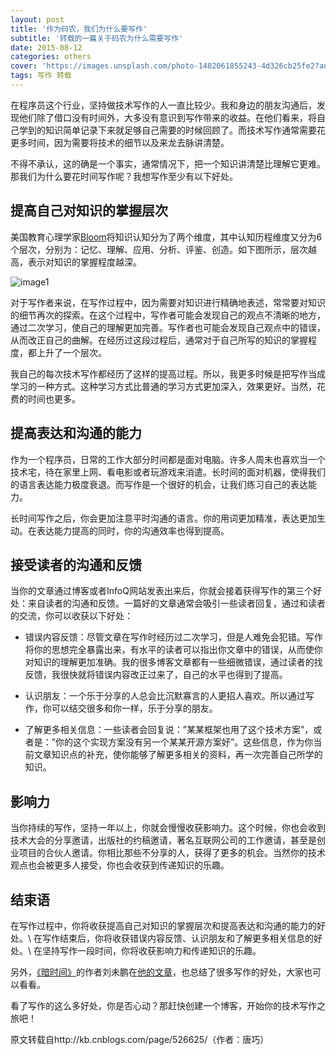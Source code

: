 ```yaml
---
layout: post
title: '作为码农，我们为什么要写作'
subtitle: '转载的一篇关于码农为什么需要写作'
date: 2015-08-12
categories: others
cover: 'https://images.unsplash.com/photo-1482061855243-4d326cb25fe2?auto=format&fit=crop&w=1500&q=80'
tags: 写作 转载
---
```


在程序员这个行业，坚持做技术写作的人一直比较少。我和身边的朋友沟通后，发现他们除了借口没有时间外，大多没有意识到写作带来的收益。在他们看来，将自己学到的知识简单记录下来就足够自己需要的时候回顾了。而技术写作通常需要花更多时间，因为需要将技术的细节以及来龙去脉讲清楚。

不得不承认，这的确是一个事实，通常情况下，把一个知识讲清楚比理解它更难。那我们为什么要花时间写作呢？我想写作至少有以下好处。

## 提高自己对知识的掌握层次

美国教育心理学家[Bloom](https://zh.wikipedia.org/wiki/%E6%9C%AC%E5%82%91%E6%98%8E%C2%B7%E5%B8%83%E9%AD%AF%E5%A7%86)将知识认知分为了两个维度，其中认知历程维度又分为6个层次，分别为：记忆、理解、应用、分析、评鉴、创造。如下图所示，层次越高，表示对知识的掌握程度越深。

![image1](http://images0.cnblogs.com/news/1/201508/071832044245186.png)

对于写作者来说，在写作过程中，因为需要对知识进行精确地表述，常常要对知识的细节再次的探索。在这个过程中，写作者可能会发现自己的观点不清晰的地方，通过二次学习，使自己的理解更加完善。写作者也可能会发现自己观点中的错误，从而改正自己的曲解。在经历过这段过程后，通常对于自己所写的知识的掌握程度，都上升了一个层次。

我自己的每次技术写作都经历了这样的提高过程。所以，我更多时候是把写作当成学习的一种方式。这种学习方式比普通的学习方式更加深入，效果更好。当然，花费的时间也更多。

## 提高表达和沟通的能力

作为一个程序员，日常的工作大部分时间都是面对电脑。许多人周末也喜欢当一个技术宅，待在家里上网、看电影或者玩游戏来消遣。长时间的面对机器，使得我们的语言表达能力极度衰退。而写作是一个很好的机会，让我们练习自己的表达能力。

长时间写作之后，你会更加注意平时沟通的语言。你的用词更加精准，表达更加生动。在表达能力提高的同时，你的沟通效率也得到提高。

## 接受读者的沟通和反馈

当你的文章通过博客或者InfoQ网站发表出来后，你就会接着获得写作的第三个好处：来自读者的沟通和反馈。一篇好的文章通常会吸引一些读者回复，通过和读者的交流，你可以收获以下好处：

- 错误内容反馈：尽管文章在写作时经历过二次学习，但是人难免会犯错。写作将你的思想完全暴露出来，有水平的读者可以指出你文章中的错误，从而使你对知识的理解更加准确。我的很多博客文章都有一些细微错误，通过读者的找反馈，我很快就将错误内容改正过来了，自己的水平也得到了提高。
    
- 认识朋友：一个乐于分享的人总会比沉默寡言的人更招人喜欢。所以通过写作，你可以结交很多和你一样，乐于分享的朋友。
    
- 了解更多相关信息：一些读者会回复说：”某某框架也用了这个技术方案”，或者是：”你的这个实现方案没有另一个某某开源方案好”。这些信息，作为你当前文章知识点的补充，使你能够了解更多相关的资料，再一次完善自己所学的知识。

## 影响力

当你持续的写作，坚持一年以上，你就会慢慢收获影响力。这个时候，你也会收到技术大会的分享邀请，出版社的约稿邀请，著名互联网公司的工作邀请，甚至是创业项目的合伙人邀请。你相比那些不分享的人，获得了更多的机会。当然你的技术观点也会被更多人接受，你也会收获到传递知识的乐趣。

## 结束语

在写作过程中，你将收获提高自己对知识的掌握层次和提高表达和沟通的能力的好处。\\
在写作结束后，你将收获错误内容反馈、认识朋友和了解更多相关信息的好处。\\
在坚持写作一段时间，你将收获影响力和传递知识的乐趣。

另外，[《暗时间》](https://book.douban.com/subject/6709809/)的作者刘未鹏在[他的文章](https://kb.cnblogs.com/page/517038/)，也总结了很多写作的好处，大家也可以看看。

看了写作的这么多好处，你是否心动？那赶快创建一个博客，开始你的技术写作之旅吧！

原文转载自http://kb.cnblogs.com/page/526625/（作者：唐巧）
